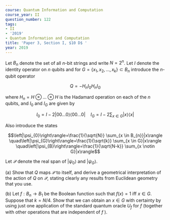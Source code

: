 ```yaml
---
course: Quantum Information and Computation
course_year: II
question_number: 122
tags:
- II
- '2019'
- Quantum Information and Computation
title: 'Paper 3, Section I, $10 D$ '
year: 2019
---
```




Let $B_{n}$ denote the set of all $n$-bit strings and write $N=2^{n}$. Let $I$ denote the identity operator on $n$ qubits and for $G=\left\{x_{1}, x_{2}, \ldots, x_{k}\right\} \subset B_{n}$ introduce the $n$-qubit operator

$$Q=-H_{n} I_{0} H_{n} I_{G}$$

where $H_{n}=H \otimes \ldots \otimes H$ is the Hadamard operation on each of the $n$ qubits, and $I_{0}$ and $I_{G}$ are given by

$$I_{0}=I-2|00 \ldots 0\rangle\left\langle 00 \ldots 0\left|\quad I_{G}=I-2 \sum_{x \in G}\right| x\right\rangle\langle x|$$

Also introduce the states

$$\left|\psi_{0}\right\rangle=\frac{1}{\sqrt{N}} \sum_{x \in B_{n}}|x\rangle \quad\left|\psi_{G}\right\rangle=\frac{1}{\sqrt{k}} \sum_{x \in G}|x\rangle \quad\left|\psi_{B}\right\rangle=\frac{1}{\sqrt{N-k}} \sum_{x \notin G}|x\rangle$$

Let $\mathcal{P}$ denote the real span of $\left|\psi_{0}\right\rangle$ and $\left|\psi_{G}\right\rangle$.

(a) Show that $Q$ maps $\mathcal{P}$ to itself, and derive a geometrical interpretation of the action of $Q$ on $\mathcal{P}$, stating clearly any results from Euclidean geometry that you use.

(b) Let $f: B_{n} \rightarrow B_{1}$ be the Boolean function such that $f(x)=1$ iff $x \in G$. Suppose that $k=N / 4$. Show that we can obtain an $x \in G$ with certainty by using just one application of the standard quantum oracle $U_{f}$ for $f$ (together with other operations that are independent of $f$ ).